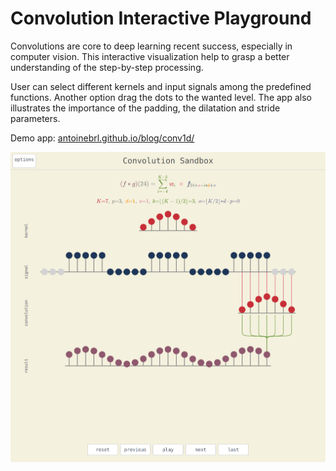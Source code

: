 # Convolution Interactive Playground

Convolutions are core to deep learning recent success, especially in computer vision.
This interactive visualization help to grasp a better understanding 
of the step-by-step processing. 

User can select different kernels and input signals among the predefined
functions. Another option drag the dots to the wanted level.
The app also illustrates the importance of the padding, the dilatation
and stride parameters.
 
Demo app: [antoinebrl.github.io/blog/conv1d/](https://antoinebrl.github.io/blog/conv1d/)

![Interactive convolutions](conv_demo.png?raw=true "Interaction Convolutions")